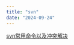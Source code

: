 ```yaml
---
title: "svn"
date: "2024-09-24"
---
```


<a href="https://blog.csdn.net/raoxiaoya/article/details/107963301" target="_blank">svn常用命令以及冲突解决</a>